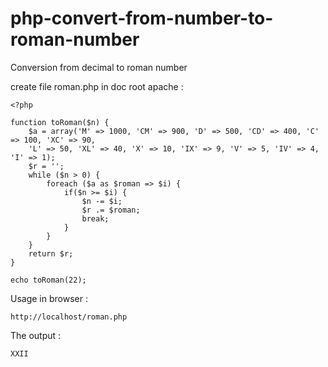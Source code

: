 # php-convert-from-number-to-roman-number
Conversion from decimal to roman number

create file roman.php in doc root apache :

```
<?php

function toRoman($n) {
    $a = array('M' => 1000, 'CM' => 900, 'D' => 500, 'CD' => 400, 'C' => 100, 'XC' => 90, 
    'L' => 50, 'XL' => 40, 'X' => 10, 'IX' => 9, 'V' => 5, 'IV' => 4, 'I' => 1);
    $r = '';
    while ($n > 0) {
        foreach ($a as $roman => $i) {
            if($n >= $i) {
                $n -= $i;
                $r .= $roman;
                break;
            }
        }
    }
    return $r;
}

echo toRoman(22);
```

Usage in browser :
```
http://localhost/roman.php
```

The output :
```
XXII
```
